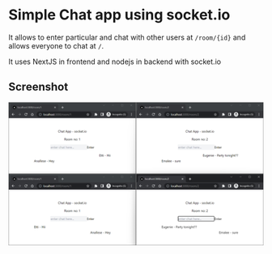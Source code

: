 
# Simple Chat app using socket.io

It allows to enter particular and chat with other users at `/room/{id}` and allows everyone to chat at `/`.

It uses NextJS in frontend and nodejs in backend with socket.io


## Screenshot

![App Screenshot](/screenshot.png)

